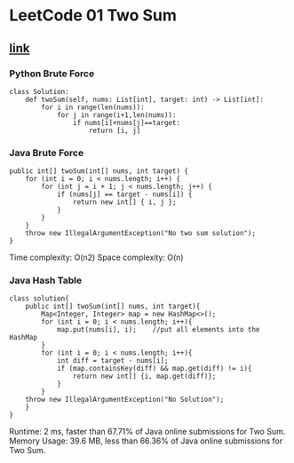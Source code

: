 # LeetCode 01 Two Sum
## [link](https://leetcode.com/problems/two-sum/)


### Python Brute Force
```
class Solution:
    def twoSum(self, nums: List[int], target: int) -> List[int]:
        for i in range(len(nums)):
            for j in range(i+1,len(nums)):
                if nums[i]+nums[j]==target:
                    return [i, j]
```

### Java Brute Force
```
public int[] twoSum(int[] nums, int target) {
    for (int i = 0; i < nums.length; i++) {
        for (int j = i + 1; j < nums.length; j++) {
            if (nums[j] == target - nums[i]) {
                return new int[] { i, j };
            }
        }
    }
    throw new IllegalArgumentException("No two sum solution");
}
```

Time complexity: O(n2)
Space complexity: O(n)

### Java Hash Table
```
class solution{
    public int[] twoSum(int[] nums, int target){
        Map<Integer, Integer> map = new HashMap<>();
        for (int i = 0; i < nums.length; i++){
            map.put(nums[i], i);    //put all elements into the HashMap
        }
        for (int i = 0; i < nums.length; i++){
            int diff = target - nums[i];
            if (map.containsKey(diff) && map.get(diff) != i){
                return new int[] {i, map.get(diff)};
            }
        }
    throw new IllegalArgumentException("No Solution");
    }
}
```
Runtime: 2 ms, faster than 67.71% of Java online submissions for Two Sum.
Memory Usage: 39.6 MB, less than 66.36% of Java online submissions for Two Sum.
